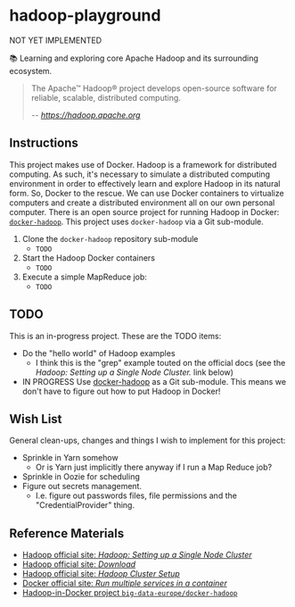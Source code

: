 # hadoop-playground

NOT YET IMPLEMENTED

📚 Learning and exploring core Apache Hadoop and its surrounding ecosystem.

> The Apache™ Hadoop® project develops open-source software for reliable, scalable, distributed computing.
>
>  -- <cite>https://hadoop.apache.org</cite>

## Instructions

This project makes use of Docker. Hadoop is a framework for distributed computing. As such, it's necessary to simulate
a distributed computing environment in order to effectively learn and explore Hadoop in its natural form. So, Docker to
the rescue. We can use Docker containers to virtualize computers and create a distributed environment all on our own
personal computer. There is an open source project for running Hadoop in Docker: [`docker-hadoop`](https://github.com/big-data-europe/docker-hadoop).
This project uses `docker-hadoop` via a Git sub-module.

1. Clone the `docker-hadoop` repository sub-module
   * `TODO`
1. Start the Hadoop Docker containers
   * `TODO`
1. Execute a simple MapReduce job:
   * `TODO`

## TODO

This is an in-progress project. These are the TODO items:

* Do the "hello world" of Hadoop examples
  * I think this is the "grep" example touted on the official docs (see the *Hadoop: Setting up a Single Node Cluster.*
    link below)
* IN PROGRESS Use [docker-hadoop](https://github.com/big-data-europe/docker-hadoop) as a Git sub-module. This means we don't have to
  figure out how to put Hadoop in Docker! 

## Wish List

General clean-ups, changes and things I wish to implement for this project:

* Sprinkle in Yarn somehow
  * Or is Yarn just implicitly there anyway if I run a Map Reduce job?
* Sprinkle in Oozie for scheduling
* Figure out secrets management.
  * I.e. figure out passwords files, file permissions and the "CredentialProvider" thing.
    
## Reference Materials

* [Hadoop official site: *Hadoop: Setting up a Single Node Cluster*](https://hadoop.apache.org/docs/stable/hadoop-project-dist/hadoop-common/SingleCluster.html)
* [Hadoop official site: *Download*](https://hadoop.apache.org/releases.html)
* [Hadoop official site: *Hadoop Cluster Setup*](https://hadoop.apache.org/docs/stable/hadoop-project-dist/hadoop-common/ClusterSetup.html)
* [Docker official site: *Run multiple services in a container*](https://docs.docker.com/config/containers/multi-service_container/)
* [Hadoop-in-Docker project `big-data-europe/docker-hadoop`](https://github.com/big-data-europe/docker-hadoop)
